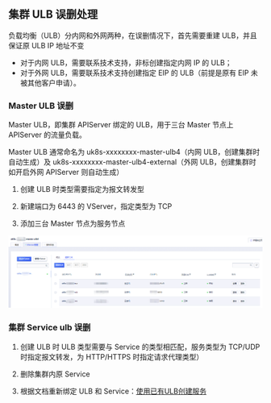 ## 集群 ULB 误删处理

负载均衡（ULB）分内网和外网两种，在误删情况下，首先需要重建 ULB，并且保证原 ULB IP 地址不变

* 对于内网 ULB，需要联系技术支持，非标创建指定内网 IP 的 ULB；
* 对于外网 ULB，需要联系技术支持创建指定 EIP 的 ULB（前提是原有 EIP 未被其他客户申请）。

### Master ULB 误删

Master ULB，即集群 APIServer 绑定的 ULB，用于三台 Master 节点上 APIServer 的流量负载。

Master ULB 通常命名为 uk8s-xxxxxxxx-master-ulb4（内网 ULB，创建集群时自动生成）及 uk8s-xxxxxxxx-master-ulb4-external（外网 ULB，创建集群时如开启外网 APIServer 则自动生成）

1. 创建 ULB 时类型需要指定为报文转发型

2. 新建端口为 6443 的 VServer，指定类型为 TCP

3. 添加三台 Master 节点为服务节点

![](../images/troubleshooting/ulb_1.png)

### 集群 Service ulb 误删

1. 创建 ULB 时 ULB 类型需要与 Service 的类型相匹配，服务类型为 TCP/UDP 时指定报文转发，为 HTTP/HTTPS 时指定请求代理类型）

2. 删除集群内原 Service

3. 根据文档重新绑定 ULB 和 Service：[使用已有ULB创建服务](/uk8s/service/ulb_designation)